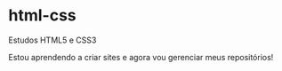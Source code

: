 # html-css
 Estudos HTML5 e CSS3

Estou aprendendo a criar sites e agora vou gerenciar meus repositórios!
 